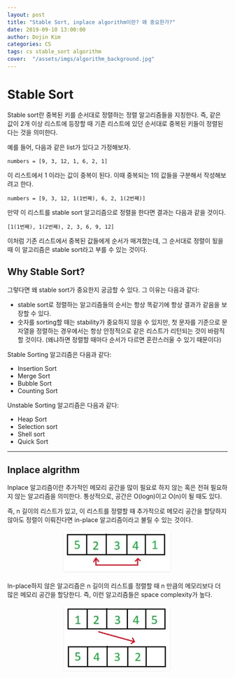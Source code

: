 ```yaml
---
layout: post
title: "Stable Sort, inplace algorithm이란? 왜 중요한가?"
date: 2019-09-10 13:00:00
author: Dojin Kim
categories: CS
tags: cs stable_sort algorithm
cover:  "/assets/imgs/algorithm_background.jpg"
---
```


# Stable Sort

Stable sort란 중복된 키를 순서대로 정렬하는 정렬 알고리즘들을 지칭한다. 즉, 같은 값이 2개 이상 리스트에 등장할 때 기존 리스트에 있던 순서대로 중복된 키들이 정렬된 다는 것을 의미한다.

예를 들어, 다음과 같은 list가 있다고 가정해보자.

    numbers = [9, 3, 12, 1, 6, 2, 1]

이 리스트에서 1 이라는 값이 중복이 된다. 이때 중복되는 1의 값들을 구분해서 작성해보려고 한다. 

    numbers = [9, 3, 12, 1(1번째), 6, 2, 1(2번째)]

만약 이 리스트를 stable sort 알고리즘으로 정렬을 한다면 결과는 다음과 같을 것이다.

    [1(1번째), 1(2번째), 2, 3, 6, 9, 12]

이처럼 기존 리스트에서 중복된 값들에게 순서가 매겨졌는데, 그 순서대로 정렬이 됬을 때 이 알고리즘은 stable sort라고 부를 수 있는 것이다.

## Why Stable Sort?

그렇다면 왜 stable sort가 중요한지 궁금할 수 있다. 그 이유는 다음과 같다:

- stable sort로 정렬하는 알고리즘들의 순서는 항상 똑같기에 항상 결과가 같음을 보장할 수 있다.
- 숫자를 sorting할 때는 stability가 중요하지 않을 수 있지만, 첫 문자를 기준으로 문자열을 정렬하는 경우에서는 항상 안정적으로 같은 리스트가 리턴되는 것이 바람직할 것이다. (왜냐하면 정렬할 때마다 순서가 다르면 혼란스러울 수 있기 때문이다)

Stable Sorting 알고리즘은 다음과 같다:

- Insertion Sort
- Merge Sort
- Bubble Sort
- Counting Sort

Unstable Sorting 알고리즘은 다음과 같다:

- Heap Sort
- Selection sort
- Shell sort
- Quick Sort

<hr/>

## Inplace algrithm

Inplace 알고리즘이란 추가적인 메모리 공간을 많이 필요로 하지 않는 혹은 전혀 필요하지 않는 알고리즘을 의미한다. 통상적으로, 공간은 O(logn)이고 O(n)이 될 때도 있다.  

즉, n 길이의 리스트가 있고, 이 리스트를 정렬할 때 추가적으로 메모리 공간을 할당하지 않아도 정렬이 이뤄진다면 in-place 알고리즘이라고 불릴 수 있는 것이다.
<div align="center">
<img src="/assets/imgs/cs/inplace.png" width=250/>
</div>

In-place하지 않은 알고리즘은 n 길이의 리스트를 정렬할 때 n 만큼의 메모리보다 더 많은 메모리 공간을 할당한디. 즉, 이런 알고리즘들은 space complexity가 높다. 

<div align="center">
<img src="/assets/imgs/cs/notinplace.png" width=250/>
</div>



